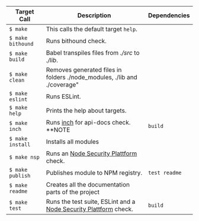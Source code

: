 Target Call | Description | Dependencies
---|---|---
`$ make` | This calls the default target `help`. |
`$ make bithound` | Runs bithound check. |
`$ make build` | Babel transpiles files from _./src_ to _./lib_. |
`$ make clean` | Removes generated files in folders ./node_modules, ./lib and ./coverage" |
`$ make eslint` | Runs ESLint. |
`$ make help` | Prints the help about targets. |
`$ make inch` | Runs [inch](https://github.com/rrrene/inchjs) for api-docs check. **NOTE | `build`
`$ make install` | Installs all modules |
`$ make nsp` | Runs an [Node Security Plattform](https://nodesecurity.io/opensource) check. |
`$ make publish` | Publishes module to NPM registry. | `test readme`
`$ make readme` | Creates all the documentation parts of the project |
`$ make test` | Runs the test suite, ESLint and a [Node Security Plattform](https://nodesecurity.io/opensource) check. | `build`
